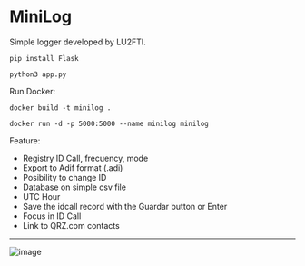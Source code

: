 # MiniLog

Simple logger developed by LU2FTI.

`pip install Flask`

`python3 app.py`

Run Docker:

`docker build -t minilog . `

`docker run -d -p 5000:5000 --name minilog minilog`


Feature:

- Registry ID Call, frecuency, mode
- Export to Adif format (.adi)
- Posibility to change ID
- Database on simple csv file
- UTC Hour
- Save the idcall record with the Guardar button or Enter
- Focus in ID Call
- Link to QRZ.com contacts

  
---


![image](https://github.com/user-attachments/assets/5befdb3c-f4b0-4b11-80cf-ee3a10d16167)
